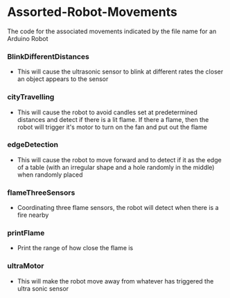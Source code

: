 # Assorted-Robot-Movements
The code for the associated movements indicated by the file name for an Arduino Robot


### BlinkDifferentDistances
* This will cause the ultrasonic sensor to blink at different rates the closer an object appears to the sensor 

### cityTravelling
* This will cause the robot to avoid candles set at predetermined distances and detect if there is a lit flame. If there a flame, then the robot will trigger it's motor to turn on the fan and put out the flame

### edgeDetection
* This will cause the robot to move forward and to detect if it as the edge of a table (with an irregular shape and a hole randomly in the middle) when randomly placed

### flameThreeSensors
* Coordinating three flame sensors, the robot will detect when there is a fire nearby 

### printFlame
* Print the range of how close the flame is 

### ultraMotor
* This will make the robot move away from whatever has triggered the ultra sonic sensor 
